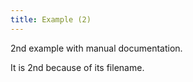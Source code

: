 ```yaml
---
title: Example (2)
---
```


2nd example with manual documentation.

It is 2nd because of its filename.